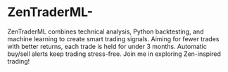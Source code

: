 # ZenTraderML-
ZenTraderML combines technical analysis, Python backtesting, and machine learning to create smart trading signals. Aiming for fewer trades with better returns, each trade is held for under 3 months. Automatic buy/sell alerts keep trading stress-free. Join me in exploring Zen-inspired trading!

